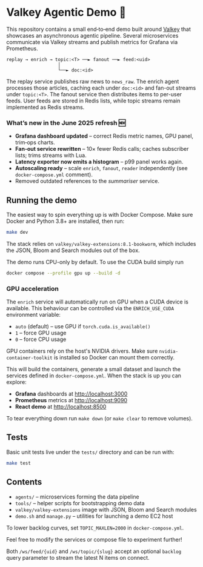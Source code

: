 # Valkey Agentic Demo 🚀

This repository contains a small end‑to‑end demo built around [Valkey](https://valkey.io) that showcases an asynchronous agentic pipeline.  Several microservices communicate via Valkey streams and publish metrics for Grafana via Prometheus.

```
replay → enrich → topic:<T> ──► fanout ──► feed:<uid>
                   │
                   └──► doc:<id>
```

The replay service publishes raw news to `news_raw`. The enrich agent processes
those articles, caching each under `doc:<id>` and fan-out streams under
`topic:<T>`. The fanout service then distributes items to per-user feeds.
User feeds are stored in Redis lists, while topic streams remain implemented as
Redis streams.

### What’s new in the June 2025 refresh 🆕

* **Grafana dashboard updated** – correct Redis metric names, GPU panel, trim‑ops charts.
* **Fan‑out service rewritten** – 10× fewer Redis calls; caches subscriber lists; trims streams with Lua.
* **Latency exporter now emits a histogram** – p99 panel works again.
* **Autoscaling ready** – scale `enrich`, `fanout`, `reader` independently (see `docker‑compose.yml` comment).
* Removed outdated references to the *summariser* service.

## Running the demo

The easiest way to spin everything up is with Docker Compose.  Make sure Docker and Python 3.8+ are installed, then run:

```bash
make dev
```

The stack relies on `valkey/valkey-extensions:8.1-bookworm`, which includes the JSON, Bloom and Search modules out of the box.

The demo runs CPU-only by default. To use the CUDA build simply run

```bash
docker compose --profile gpu up --build -d
```

### GPU acceleration

The `enrich` service will automatically run on GPU when a CUDA device is
available.  This behaviour can be controlled via the `ENRICH_USE_CUDA`
environment variable:

* `auto` (default) – use GPU if `torch.cuda.is_available()`
* `1` – force GPU usage
* `0` – force CPU usage

GPU containers rely on the host's NVIDIA drivers. Make sure
`nvidia-container-toolkit` is installed so Docker can mount them
correctly.

This will build the containers, generate a small dataset and launch the services defined in `docker-compose.yml`.  When the stack is up you can explore:

* **Grafana** dashboards at <http://localhost:3000>
* **Prometheus** metrics at <http://localhost:9090>
* **React demo** at <http://localhost:8500>

To tear everything down run `make down` (or `make clear` to remove volumes).

## Tests

Basic unit tests live under the `tests/` directory and can be run with:

```bash
make test
```

## Contents

* `agents/` – microservices forming the data pipeline
* `tools/`  – helper scripts for bootstrapping demo data
* `valkey/valkey-extensions` image with JSON, Bloom and Search modules
* `demo.sh` and `manage.py` – utilities for launching a demo EC2 host

To lower backlog curves, set `TOPIC_MAXLEN=2000` in `docker-compose.yml`.

Feel free to modify the services or compose file to experiment further!

Both `/ws/feed/{uid}` and `/ws/topic/{slug}` accept an optional `backlog` query
parameter to stream the latest N items on connect.
